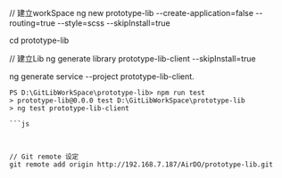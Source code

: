 

// 建立workSpace
ng new prototype-lib --create-application=false  --routing=true --style=scss --skipInstall=true

cd prototype-lib

// 建立Lib
ng generate library prototype-lib-client  --skipInstall=true

ng generate service --project prototype-lib-client.

```
PS D:\GitLibWorkSpace\prototype-lib> npm run test
> prototype-lib@0.0.0 test D:\GitLibWorkSpace\prototype-lib
> ng test prototype-lib-client

```js



// Git remote 设定
git remote add origin http://192.168.7.187/AirDO/prototype-lib.git   

